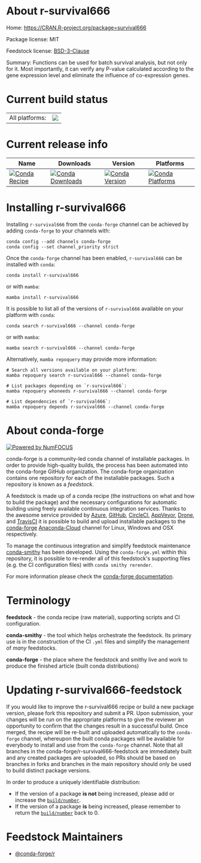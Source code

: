 About r-survival666
===================

Home: https://CRAN.R-project.org/package=survival666

Package license: MIT

Feedstock license: [BSD-3-Clause](https://github.com/conda-forge/r-survival666-feedstock/blob/main/LICENSE.txt)

Summary: Functions can be used for batch survival analysis, but not only for it. Most importantly, it can verify any P-value calculated according to the gene expression level and eliminate the influence of co-expression genes.

Current build status
====================


<table><tr><td>All platforms:</td>
    <td>
      <a href="https://dev.azure.com/conda-forge/feedstock-builds/_build/latest?definitionId=16562&branchName=main">
        <img src="https://dev.azure.com/conda-forge/feedstock-builds/_apis/build/status/r-survival666-feedstock?branchName=main">
      </a>
    </td>
  </tr>
</table>

Current release info
====================

| Name | Downloads | Version | Platforms |
| --- | --- | --- | --- |
| [![Conda Recipe](https://img.shields.io/badge/recipe-r--survival666-green.svg)](https://anaconda.org/conda-forge/r-survival666) | [![Conda Downloads](https://img.shields.io/conda/dn/conda-forge/r-survival666.svg)](https://anaconda.org/conda-forge/r-survival666) | [![Conda Version](https://img.shields.io/conda/vn/conda-forge/r-survival666.svg)](https://anaconda.org/conda-forge/r-survival666) | [![Conda Platforms](https://img.shields.io/conda/pn/conda-forge/r-survival666.svg)](https://anaconda.org/conda-forge/r-survival666) |

Installing r-survival666
========================

Installing `r-survival666` from the `conda-forge` channel can be achieved by adding `conda-forge` to your channels with:

```
conda config --add channels conda-forge
conda config --set channel_priority strict
```

Once the `conda-forge` channel has been enabled, `r-survival666` can be installed with `conda`:

```
conda install r-survival666
```

or with `mamba`:

```
mamba install r-survival666
```

It is possible to list all of the versions of `r-survival666` available on your platform with `conda`:

```
conda search r-survival666 --channel conda-forge
```

or with `mamba`:

```
mamba search r-survival666 --channel conda-forge
```

Alternatively, `mamba repoquery` may provide more information:

```
# Search all versions available on your platform:
mamba repoquery search r-survival666 --channel conda-forge

# List packages depending on `r-survival666`:
mamba repoquery whoneeds r-survival666 --channel conda-forge

# List dependencies of `r-survival666`:
mamba repoquery depends r-survival666 --channel conda-forge
```


About conda-forge
=================

[![Powered by
NumFOCUS](https://img.shields.io/badge/powered%20by-NumFOCUS-orange.svg?style=flat&colorA=E1523D&colorB=007D8A)](https://numfocus.org)

conda-forge is a community-led conda channel of installable packages.
In order to provide high-quality builds, the process has been automated into the
conda-forge GitHub organization. The conda-forge organization contains one repository
for each of the installable packages. Such a repository is known as a *feedstock*.

A feedstock is made up of a conda recipe (the instructions on what and how to build
the package) and the necessary configurations for automatic building using freely
available continuous integration services. Thanks to the awesome service provided by
[Azure](https://azure.microsoft.com/en-us/services/devops/), [GitHub](https://github.com/),
[CircleCI](https://circleci.com/), [AppVeyor](https://www.appveyor.com/),
[Drone](https://cloud.drone.io/welcome), and [TravisCI](https://travis-ci.com/)
it is possible to build and upload installable packages to the
[conda-forge](https://anaconda.org/conda-forge) [Anaconda-Cloud](https://anaconda.org/)
channel for Linux, Windows and OSX respectively.

To manage the continuous integration and simplify feedstock maintenance
[conda-smithy](https://github.com/conda-forge/conda-smithy) has been developed.
Using the ``conda-forge.yml`` within this repository, it is possible to re-render all of
this feedstock's supporting files (e.g. the CI configuration files) with ``conda smithy rerender``.

For more information please check the [conda-forge documentation](https://conda-forge.org/docs/).

Terminology
===========

**feedstock** - the conda recipe (raw material), supporting scripts and CI configuration.

**conda-smithy** - the tool which helps orchestrate the feedstock.
                   Its primary use is in the construction of the CI ``.yml`` files
                   and simplify the management of *many* feedstocks.

**conda-forge** - the place where the feedstock and smithy live and work to
                  produce the finished article (built conda distributions)


Updating r-survival666-feedstock
================================

If you would like to improve the r-survival666 recipe or build a new
package version, please fork this repository and submit a PR. Upon submission,
your changes will be run on the appropriate platforms to give the reviewer an
opportunity to confirm that the changes result in a successful build. Once
merged, the recipe will be re-built and uploaded automatically to the
`conda-forge` channel, whereupon the built conda packages will be available for
everybody to install and use from the `conda-forge` channel.
Note that all branches in the conda-forge/r-survival666-feedstock are
immediately built and any created packages are uploaded, so PRs should be based
on branches in forks and branches in the main repository should only be used to
build distinct package versions.

In order to produce a uniquely identifiable distribution:
 * If the version of a package **is not** being increased, please add or increase
   the [``build/number``](https://docs.conda.io/projects/conda-build/en/latest/resources/define-metadata.html#build-number-and-string).
 * If the version of a package **is** being increased, please remember to return
   the [``build/number``](https://docs.conda.io/projects/conda-build/en/latest/resources/define-metadata.html#build-number-and-string)
   back to 0.

Feedstock Maintainers
=====================

* [@conda-forge/r](https://github.com/conda-forge/r/)

